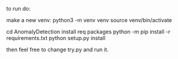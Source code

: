 to run do:

make a new venv:
python3 -m venv venv
source venv/bin/activate

cd AnomalyDetection
install req packages
python -m pip install -r requirements.txt
python setup.py install

then feel free to change try.py and run it.
